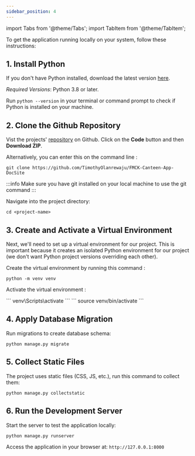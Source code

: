 ```yaml
---
sidebar_position: 4
---
```


import Tabs from '@theme/Tabs';
import TabItem from '@theme/TabItem';

To get the application running locally on your system, follow these instructions:

## 1. Install Python

If you don't have Python installed, download the latest version [here](https://www.python.org/downloads/).

_Required Versions_: Python 3.8 or later.

Run `python --version` in your terminal or command prompt to check if Python is installed on your machine.

## 2. Clone the Github Repository

Vist the projects' [repository](https://github.com/TimothyOlanrewaju/FMCK-Canteen-App-DocSite) on Github. Click on the **Code** button and then **Download ZIP**.

Alternatively, you can enter this on the command line :

```
git clone https://github.com/TimothyOlanrewaju/FMCK-Canteen-App-DocSite
```

:::info
Make sure you have git installed on your local machine to use the git command
:::

Navigate into the project directory:

```
cd <project-name>
```

## 3. Create and Activate a Virtual Environment

Next, we'll need to set up a virtual environment for our project. This is important because it creates an isolated Python environment for our project (we don't want Python project versions overriding each other).

Create the virtual environment by running this command :

```
python -m venv venv
```

Activate the virtual environment :

<Tabs>
  <TabItem value="windows" label="Windows" default>
    ```
    venv\Scripts\activate
    ```
  </TabItem>
  <TabItem value="mac/linux" label="MacOS/Linux">
    ```
    source venv/bin/activate
    ```
  </TabItem>
</Tabs>

## 4. Apply Database Migration

Run migrations to create database schema:

```
python manage.py migrate
```

## 5. Collect Static Files

The project uses static files (CSS, JS, etc.), run this command to collect them:

```
python manage.py collectstatic
```

## 6. Run the Development Server

Start the server to test the application locally:

```
python manage.py runserver
```

Access the application in your browser at: `http://127.0.0.1:8000`
